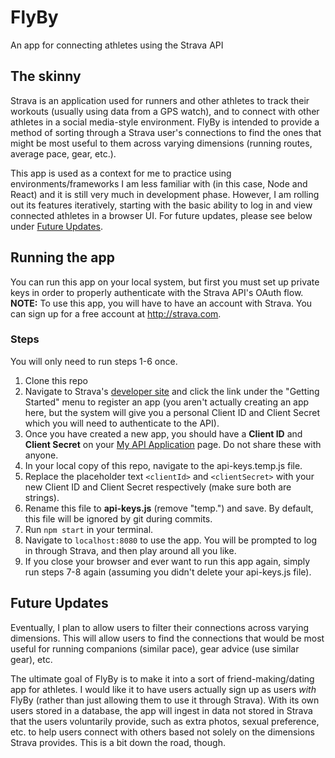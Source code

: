 # FlyBy
An app for connecting athletes using the Strava API

## The skinny
Strava is an application used for runners and other athletes to track their workouts (usually using data from a GPS watch), and to connect with other athletes in a social media-style environment.
FlyBy is intended to provide a method of sorting through a Strava user's connections to find the ones that might be most useful to them across varying dimensions (running routes, average pace, gear, etc.).

This app is used as a context for me to practice using environments/frameworks I am less familiar with (in this case, Node and React) and it is still very much in development phase. However, I am rolling out its features iteratively, starting with the basic ability to log in and view connected athletes in a browser UI. For future updates, please see below under [Future Updates](#user-content-future-updates).

## Running the app
You can run this app on your local system, but first you must set up private keys in order to properly authenticate with the Strava API's OAuth flow. __NOTE:__ To use this app, you will have to have an account with Strava. You can sign up for a free account at http://strava.com.

### Steps
You will only need to run steps 1-6 once.

1. Clone this repo
2. Navigate to Strava's [developer site](http://labs.strava.com/developers/) and click the link under the "Getting Started" menu to register an app (you aren't actually creating an app here, but the system will give you a personal Client ID and Client Secret which you will need to authenticate to the API).
3. Once you have created a new app, you should have a __Client ID__ and __Client Secret__ on your [My API Application](https://www.strava.com/settings/api) page. Do not share these with anyone.
4. In your local copy of this repo, navigate to the api-keys.temp.js file.
5. Replace the placeholder text `<clientId>` and `<clientSecret>` with your new Client ID and Client Secret respectively (make sure both are strings).
6. Rename this file to __api-keys.js__ (remove "temp.") and save. By default, this file will be ignored by git during commits.
7. Run `npm start` in your terminal.
8. Navigate to `localhost:8080` to use the app. You will be prompted to log in through Strava, and then play around all you like.
9. If you close your browser and ever want to run this app again, simply run steps 7-8 again (assuming you didn't delete your api-keys.js file).

## Future Updates
Eventually, I plan to allow users to filter their connections across varying dimensions. This will allow users to find the connections that would be most useful for running companions (similar pace), gear advice (use similar gear), etc.

The ultimate goal of FlyBy is to make it into a sort of friend-making/dating app for athletes. I would like it to have users actually sign up as users *with* FlyBy (rather than just allowing them to use it through Strava). With its own users stored in a database, the app will ingest in data not stored in Strava that the users voluntarily provide, such as extra photos, sexual preference, etc. to help users connect with others based not solely on the dimensions Strava provides. This is a bit down the road, though.
